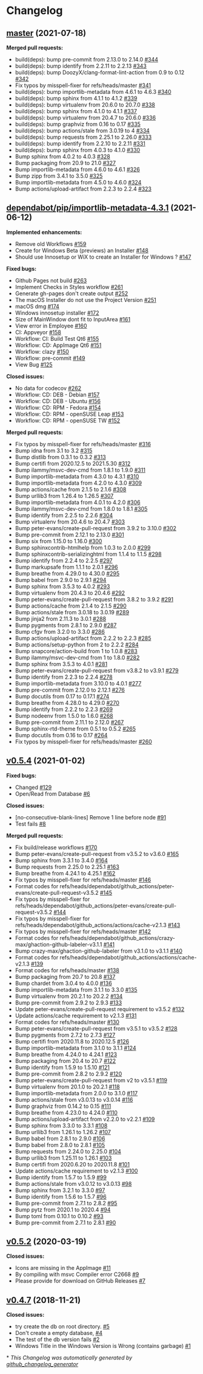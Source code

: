# Changelog

## [master](https://github.com/jmuelbert/jmbde-QT/tree/master) (2021-07-18)

**Merged pull requests:**

- build\(deps\): bump pre-commit from 2.13.0 to 2.14.0 [\#344](https://github.com/jmuelbert/jmbde-QT/pull/344)
- build\(deps\): bump identify from 2.2.11 to 2.2.13 [\#343](https://github.com/jmuelbert/jmbde-QT/pull/343)
- build\(deps\): bump DoozyX/clang-format-lint-action from 0.9 to 0.12 [\#342](https://github.com/jmuelbert/jmbde-QT/pull/342)
- Fix typos by misspell-fixer for refs/heads/master [\#341](https://github.com/jmuelbert/jmbde-QT/pull/341)
- build\(deps\): bump importlib-metadata from 4.6.1 to 4.6.3 [\#340](https://github.com/jmuelbert/jmbde-QT/pull/340)
- build\(deps\): bump sphinx from 4.1.1 to 4.1.2 [\#339](https://github.com/jmuelbert/jmbde-QT/pull/339)
- build\(deps\): bump virtualenv from 20.6.0 to 20.7.0 [\#338](https://github.com/jmuelbert/jmbde-QT/pull/338)
- build\(deps\): bump sphinx from 4.1.0 to 4.1.1 [\#337](https://github.com/jmuelbert/jmbde-QT/pull/337)
- build\(deps\): bump virtualenv from 20.4.7 to 20.6.0 [\#336](https://github.com/jmuelbert/jmbde-QT/pull/336)
- build\(deps\): bump graphviz from 0.16 to 0.17 [\#335](https://github.com/jmuelbert/jmbde-QT/pull/335)
- build\(deps\): bump actions/stale from 3.0.19 to 4 [\#334](https://github.com/jmuelbert/jmbde-QT/pull/334)
- build\(deps\): bump requests from 2.25.1 to 2.26.0 [\#333](https://github.com/jmuelbert/jmbde-QT/pull/333)
- build\(deps\): bump identify from 2.2.10 to 2.2.11 [\#331](https://github.com/jmuelbert/jmbde-QT/pull/331)
- build\(deps\): bump sphinx from 4.0.3 to 4.1.0 [\#330](https://github.com/jmuelbert/jmbde-QT/pull/330)
- Bump sphinx from 4.0.2 to 4.0.3 [\#328](https://github.com/jmuelbert/jmbde-QT/pull/328)
- Bump packaging from 20.9 to 21.0 [\#327](https://github.com/jmuelbert/jmbde-QT/pull/327)
- Bump importlib-metadata from 4.6.0 to 4.6.1 [\#326](https://github.com/jmuelbert/jmbde-QT/pull/326)
- Bump zipp from 3.4.1 to 3.5.0 [\#325](https://github.com/jmuelbert/jmbde-QT/pull/325)
- Bump importlib-metadata from 4.5.0 to 4.6.0 [\#324](https://github.com/jmuelbert/jmbde-QT/pull/324)
- Bump actions/upload-artifact from 2.2.3 to 2.2.4 [\#323](https://github.com/jmuelbert/jmbde-QT/pull/323)

## [dependabot/pip/importlib-metadata-4.3.1](https://github.com/jmuelbert/jmbde-QT/tree/dependabot/pip/importlib-metadata-4.3.1) (2021-06-12)

**Implemented enhancements:**

- Remove old Workflows [\#159](https://github.com/jmuelbert/jmbde-QT/issues/159)
- Create for Windows Beta \(previews\) an Installer [\#148](https://github.com/jmuelbert/jmbde-QT/issues/148)
- Should use Innosetup or WiX to create an Installer for Windows ? [\#147](https://github.com/jmuelbert/jmbde-QT/issues/147)

**Fixed bugs:**

- Github Pages not build [\#263](https://github.com/jmuelbert/jmbde-QT/issues/263)
- Implement Checks in Styles workflow [\#261](https://github.com/jmuelbert/jmbde-QT/issues/261)
- Generate gh-pages don't create output [\#252](https://github.com/jmuelbert/jmbde-QT/issues/252)
- The macOS Installer do not use the Project Version [\#251](https://github.com/jmuelbert/jmbde-QT/issues/251)
- macOS dmg [\#174](https://github.com/jmuelbert/jmbde-QT/issues/174)
- Windows innosetup installer [\#172](https://github.com/jmuelbert/jmbde-QT/issues/172)
- Size of MainWindow dont fit to InputArea [\#161](https://github.com/jmuelbert/jmbde-QT/issues/161)
- View error in Employee [\#160](https://github.com/jmuelbert/jmbde-QT/issues/160)
- CI: Appveyor [\#158](https://github.com/jmuelbert/jmbde-QT/issues/158)
- Workflow: CI: Build Test Qt6 [\#155](https://github.com/jmuelbert/jmbde-QT/issues/155)
- Workflow: CD: AppImage Qt6 [\#151](https://github.com/jmuelbert/jmbde-QT/issues/151)
- Workflow: clazy [\#150](https://github.com/jmuelbert/jmbde-QT/issues/150)
- Workflow: pre-commit [\#149](https://github.com/jmuelbert/jmbde-QT/issues/149)
- View Bug [\#125](https://github.com/jmuelbert/jmbde-QT/issues/125)

**Closed issues:**

- No data for codecov [\#262](https://github.com/jmuelbert/jmbde-QT/issues/262)
- Workflow: CD: DEB - Debian [\#157](https://github.com/jmuelbert/jmbde-QT/issues/157)
- Workflow: CD: DEB - Ubuntu [\#156](https://github.com/jmuelbert/jmbde-QT/issues/156)
- Workflow:  CD: RPM - Fedora [\#154](https://github.com/jmuelbert/jmbde-QT/issues/154)
- Workflow: CD: RPM - openSUSE Leap [\#153](https://github.com/jmuelbert/jmbde-QT/issues/153)
- Workflow: CD: RPM - openSUSE TW [\#152](https://github.com/jmuelbert/jmbde-QT/issues/152)

**Merged pull requests:**

- Fix typos by misspell-fixer for refs/heads/master [\#316](https://github.com/jmuelbert/jmbde-QT/pull/316)
- Bump idna from 3.1 to 3.2 [\#315](https://github.com/jmuelbert/jmbde-QT/pull/315)
- Bump distlib from 0.3.1 to 0.3.2 [\#313](https://github.com/jmuelbert/jmbde-QT/pull/313)
- Bump certifi from 2020.12.5 to 2021.5.30 [\#312](https://github.com/jmuelbert/jmbde-QT/pull/312)
- Bump ilammy/msvc-dev-cmd from 1.8.1 to 1.9.0 [\#311](https://github.com/jmuelbert/jmbde-QT/pull/311)
- Bump importlib-metadata from 4.3.0 to 4.3.1 [\#310](https://github.com/jmuelbert/jmbde-QT/pull/310)
- Bump importlib-metadata from 4.2.0 to 4.3.0 [\#309](https://github.com/jmuelbert/jmbde-QT/pull/309)
- Bump actions/cache from 2.1.5 to 2.1.6 [\#308](https://github.com/jmuelbert/jmbde-QT/pull/308)
- Bump urllib3 from 1.26.4 to 1.26.5 [\#307](https://github.com/jmuelbert/jmbde-QT/pull/307)
- Bump importlib-metadata from 4.0.1 to 4.2.0 [\#306](https://github.com/jmuelbert/jmbde-QT/pull/306)
- Bump ilammy/msvc-dev-cmd from 1.8.0 to 1.8.1 [\#305](https://github.com/jmuelbert/jmbde-QT/pull/305)
- Bump identify from 2.2.5 to 2.2.6 [\#304](https://github.com/jmuelbert/jmbde-QT/pull/304)
- Bump virtualenv from 20.4.6 to 20.4.7 [\#303](https://github.com/jmuelbert/jmbde-QT/pull/303)
- Bump peter-evans/create-pull-request from 3.9.2 to 3.10.0 [\#302](https://github.com/jmuelbert/jmbde-QT/pull/302)
- Bump pre-commit from 2.12.1 to 2.13.0 [\#301](https://github.com/jmuelbert/jmbde-QT/pull/301)
- Bump six from 1.15.0 to 1.16.0 [\#300](https://github.com/jmuelbert/jmbde-QT/pull/300)
- Bump sphinxcontrib-htmlhelp from 1.0.3 to 2.0.0 [\#299](https://github.com/jmuelbert/jmbde-QT/pull/299)
- Bump sphinxcontrib-serializinghtml from 1.1.4 to 1.1.5 [\#298](https://github.com/jmuelbert/jmbde-QT/pull/298)
- Bump identify from 2.2.4 to 2.2.5 [\#297](https://github.com/jmuelbert/jmbde-QT/pull/297)
- Bump markupsafe from 1.1.1 to 2.0.1 [\#296](https://github.com/jmuelbert/jmbde-QT/pull/296)
- Bump breathe from 4.29.0 to 4.30.0 [\#295](https://github.com/jmuelbert/jmbde-QT/pull/295)
- Bump babel from 2.9.0 to 2.9.1 [\#294](https://github.com/jmuelbert/jmbde-QT/pull/294)
- Bump sphinx from 3.5.3 to 4.0.2 [\#293](https://github.com/jmuelbert/jmbde-QT/pull/293)
- Bump virtualenv from 20.4.3 to 20.4.6 [\#292](https://github.com/jmuelbert/jmbde-QT/pull/292)
- Bump peter-evans/create-pull-request from 3.8.2 to 3.9.2 [\#291](https://github.com/jmuelbert/jmbde-QT/pull/291)
- Bump actions/cache from 2.1.4 to 2.1.5 [\#290](https://github.com/jmuelbert/jmbde-QT/pull/290)
- Bump actions/stale from 3.0.18 to 3.0.19 [\#289](https://github.com/jmuelbert/jmbde-QT/pull/289)
- Bump jinja2 from 2.11.3 to 3.0.1 [\#288](https://github.com/jmuelbert/jmbde-QT/pull/288)
- Bump pygments from 2.8.1 to 2.9.0 [\#287](https://github.com/jmuelbert/jmbde-QT/pull/287)
- Bump cfgv from 3.2.0 to 3.3.0 [\#286](https://github.com/jmuelbert/jmbde-QT/pull/286)
- Bump actions/upload-artifact from 2.2.2 to 2.2.3 [\#285](https://github.com/jmuelbert/jmbde-QT/pull/285)
- Bump actions/setup-python from 2 to 2.2.2 [\#284](https://github.com/jmuelbert/jmbde-QT/pull/284)
- Bump snapcore/action-build from 1 to 1.0.8 [\#283](https://github.com/jmuelbert/jmbde-QT/pull/283)
- Bump ilammy/msvc-dev-cmd from 1 to 1.8.0 [\#282](https://github.com/jmuelbert/jmbde-QT/pull/282)
- Bump sphinx from 3.5.3 to 4.0.1 [\#281](https://github.com/jmuelbert/jmbde-QT/pull/281)
- Bump peter-evans/create-pull-request from v3.8.2 to v3.9.1 [\#279](https://github.com/jmuelbert/jmbde-QT/pull/279)
- Bump identify from 2.2.3 to 2.2.4 [\#278](https://github.com/jmuelbert/jmbde-QT/pull/278)
- Bump importlib-metadata from 3.10.0 to 4.0.1 [\#277](https://github.com/jmuelbert/jmbde-QT/pull/277)
- Bump pre-commit from 2.12.0 to 2.12.1 [\#276](https://github.com/jmuelbert/jmbde-QT/pull/276)
- Bump docutils from 0.17 to 0.17.1 [\#274](https://github.com/jmuelbert/jmbde-QT/pull/274)
- Bump breathe from 4.28.0 to 4.29.0 [\#270](https://github.com/jmuelbert/jmbde-QT/pull/270)
- Bump identify from 2.2.2 to 2.2.3 [\#269](https://github.com/jmuelbert/jmbde-QT/pull/269)
- Bump nodeenv from 1.5.0 to 1.6.0 [\#268](https://github.com/jmuelbert/jmbde-QT/pull/268)
- Bump pre-commit from 2.11.1 to 2.12.0 [\#267](https://github.com/jmuelbert/jmbde-QT/pull/267)
- Bump sphinx-rtd-theme from 0.5.1 to 0.5.2 [\#265](https://github.com/jmuelbert/jmbde-QT/pull/265)
- Bump docutils from 0.16 to 0.17 [\#264](https://github.com/jmuelbert/jmbde-QT/pull/264)
- Fix typos by misspell-fixer for refs/heads/master [\#260](https://github.com/jmuelbert/jmbde-QT/pull/260)

## [v0.5.4](https://github.com/jmuelbert/jmbde-QT/tree/v0.5.4) (2021-01-02)

**Fixed bugs:**

- Changed [\#129](https://github.com/jmuelbert/jmbde-QT/issues/129)
- Open/Read from Database [\#6](https://github.com/jmuelbert/jmbde-QT/issues/6)

**Closed issues:**

- \[no-consecutive-blank-lines\] Remove 1 line before node [\#91](https://github.com/jmuelbert/jmbde-QT/issues/91)
- Test fails [\#8](https://github.com/jmuelbert/jmbde-QT/issues/8)

**Merged pull requests:**

- Fix build/release workflows [\#170](https://github.com/jmuelbert/jmbde-QT/pull/170)
- Bump peter-evans/create-pull-request from v3.5.2 to v3.6.0 [\#165](https://github.com/jmuelbert/jmbde-QT/pull/165)
- Bump sphinx from 3.3.1 to 3.4.0 [\#164](https://github.com/jmuelbert/jmbde-QT/pull/164)
- Bump requests from 2.25.0 to 2.25.1 [\#163](https://github.com/jmuelbert/jmbde-QT/pull/163)
- Bump breathe from 4.24.1 to 4.25.1 [\#162](https://github.com/jmuelbert/jmbde-QT/pull/162)
- Fix typos by misspell-fixer for refs/heads/master [\#146](https://github.com/jmuelbert/jmbde-QT/pull/146)
- Format codes for refs/heads/dependabot/github\_actions/peter-evans/create-pull-request-v3.5.2 [\#145](https://github.com/jmuelbert/jmbde-QT/pull/145)
- Fix typos by misspell-fixer for refs/heads/dependabot/github\_actions/peter-evans/create-pull-request-v3.5.2 [\#144](https://github.com/jmuelbert/jmbde-QT/pull/144)
- Fix typos by misspell-fixer for refs/heads/dependabot/github\_actions/actions/cache-v2.1.3 [\#143](https://github.com/jmuelbert/jmbde-QT/pull/143)
- Fix typos by misspell-fixer for refs/heads/master [\#142](https://github.com/jmuelbert/jmbde-QT/pull/142)
- Format codes for refs/heads/dependabot/github\_actions/crazy-max/ghaction-github-labeler-v3.1.1 [\#141](https://github.com/jmuelbert/jmbde-QT/pull/141)
- Bump crazy-max/ghaction-github-labeler from v3.1.0 to v3.1.1 [\#140](https://github.com/jmuelbert/jmbde-QT/pull/140)
- Format codes for refs/heads/dependabot/github\_actions/actions/cache-v2.1.3 [\#139](https://github.com/jmuelbert/jmbde-QT/pull/139)
- Format codes for refs/heads/master [\#138](https://github.com/jmuelbert/jmbde-QT/pull/138)
- Bump packaging from 20.7 to 20.8 [\#137](https://github.com/jmuelbert/jmbde-QT/pull/137)
- Bump chardet from 3.0.4 to 4.0.0 [\#136](https://github.com/jmuelbert/jmbde-QT/pull/136)
- Bump importlib-metadata from 3.1.1 to 3.3.0 [\#135](https://github.com/jmuelbert/jmbde-QT/pull/135)
- Bump virtualenv from 20.2.1 to 20.2.2 [\#134](https://github.com/jmuelbert/jmbde-QT/pull/134)
- Bump pre-commit from 2.9.2 to 2.9.3 [\#133](https://github.com/jmuelbert/jmbde-QT/pull/133)
- Update peter-evans/create-pull-request requirement to v3.5.2 [\#132](https://github.com/jmuelbert/jmbde-QT/pull/132)
- Update actions/cache requirement to v2.1.3 [\#131](https://github.com/jmuelbert/jmbde-QT/pull/131)
- Format codes for refs/heads/master [\#130](https://github.com/jmuelbert/jmbde-QT/pull/130)
- Bump peter-evans/create-pull-request from v3.5.1 to v3.5.2 [\#128](https://github.com/jmuelbert/jmbde-QT/pull/128)
- Bump pygments from 2.7.2 to 2.7.3 [\#127](https://github.com/jmuelbert/jmbde-QT/pull/127)
- Bump certifi from 2020.11.8 to 2020.12.5 [\#126](https://github.com/jmuelbert/jmbde-QT/pull/126)
- Bump importlib-metadata from 3.1.0 to 3.1.1 [\#124](https://github.com/jmuelbert/jmbde-QT/pull/124)
- Bump breathe from 4.24.0 to 4.24.1 [\#123](https://github.com/jmuelbert/jmbde-QT/pull/123)
- Bump packaging from 20.4 to 20.7 [\#122](https://github.com/jmuelbert/jmbde-QT/pull/122)
- Bump identify from 1.5.9 to 1.5.10 [\#121](https://github.com/jmuelbert/jmbde-QT/pull/121)
- Bump pre-commit from 2.8.2 to 2.9.2 [\#120](https://github.com/jmuelbert/jmbde-QT/pull/120)
- Bump peter-evans/create-pull-request from v2 to v3.5.1 [\#119](https://github.com/jmuelbert/jmbde-QT/pull/119)
- Bump virtualenv from 20.1.0 to 20.2.1 [\#118](https://github.com/jmuelbert/jmbde-QT/pull/118)
- Bump importlib-metadata from 2.0.0 to 3.1.0 [\#117](https://github.com/jmuelbert/jmbde-QT/pull/117)
- Bump actions/stale from v3.0.13 to v3.0.14 [\#116](https://github.com/jmuelbert/jmbde-QT/pull/116)
- Bump graphviz from 0.14.2 to 0.15 [\#111](https://github.com/jmuelbert/jmbde-QT/pull/111)
- Bump breathe from 4.23.0 to 4.24.0 [\#110](https://github.com/jmuelbert/jmbde-QT/pull/110)
- Bump actions/upload-artifact from v2.2.0 to v2.2.1 [\#109](https://github.com/jmuelbert/jmbde-QT/pull/109)
- Bump sphinx from 3.3.0 to 3.3.1 [\#108](https://github.com/jmuelbert/jmbde-QT/pull/108)
- Bump urllib3 from 1.26.1 to 1.26.2 [\#107](https://github.com/jmuelbert/jmbde-QT/pull/107)
- Bump babel from 2.8.1 to 2.9.0 [\#106](https://github.com/jmuelbert/jmbde-QT/pull/106)
- Bump babel from 2.8.0 to 2.8.1 [\#105](https://github.com/jmuelbert/jmbde-QT/pull/105)
- Bump requests from 2.24.0 to 2.25.0 [\#104](https://github.com/jmuelbert/jmbde-QT/pull/104)
- Bump urllib3 from 1.25.11 to 1.26.1 [\#103](https://github.com/jmuelbert/jmbde-QT/pull/103)
- Bump certifi from 2020.6.20 to 2020.11.8 [\#101](https://github.com/jmuelbert/jmbde-QT/pull/101)
- Update actions/cache requirement to v2.1.3 [\#100](https://github.com/jmuelbert/jmbde-QT/pull/100)
- Bump identify from 1.5.7 to 1.5.9 [\#99](https://github.com/jmuelbert/jmbde-QT/pull/99)
- Bump actions/stale from v3.0.12 to v3.0.13 [\#98](https://github.com/jmuelbert/jmbde-QT/pull/98)
- Bump sphinx from 3.2.1 to 3.3.0 [\#97](https://github.com/jmuelbert/jmbde-QT/pull/97)
- Bump identify from 1.5.6 to 1.5.7 [\#96](https://github.com/jmuelbert/jmbde-QT/pull/96)
- Bump pre-commit from 2.7.1 to 2.8.2 [\#95](https://github.com/jmuelbert/jmbde-QT/pull/95)
- Bump pytz from 2020.1 to 2020.4 [\#94](https://github.com/jmuelbert/jmbde-QT/pull/94)
- Bump toml from 0.10.1 to 0.10.2 [\#93](https://github.com/jmuelbert/jmbde-QT/pull/93)
- Bump pre-commit from 2.7.1 to 2.8.1 [\#90](https://github.com/jmuelbert/jmbde-QT/pull/90)

## [v0.5.2](https://github.com/jmuelbert/jmbde-QT/tree/v0.5.2) (2020-03-19)

**Closed issues:**

- Icons are missing in the AppImage [\#11](https://github.com/jmuelbert/jmbde-QT/issues/11)
- By compiling with msvc Compiler error  C2668 [\#9](https://github.com/jmuelbert/jmbde-QT/issues/9)
- Please provide for download on GitHub Releases [\#7](https://github.com/jmuelbert/jmbde-QT/issues/7)

## [v0.4.7](https://github.com/jmuelbert/jmbde-QT/tree/v0.4.7) (2018-11-21)

**Closed issues:**

- try create the db on root directory.  [\#5](https://github.com/jmuelbert/jmbde-QT/issues/5)
- Don't create a empty database, [\#4](https://github.com/jmuelbert/jmbde-QT/issues/4)
- The test of the db version fails [\#2](https://github.com/jmuelbert/jmbde-QT/issues/2)
- Windows Title in the Windows Version is Wrong \(contains garbage\) [\#1](https://github.com/jmuelbert/jmbde-QT/issues/1)



\* *This Changelog was automatically generated by [github_changelog_generator](https://github.com/github-changelog-generator/github-changelog-generator)*
